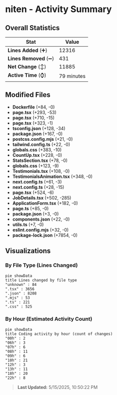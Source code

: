 # niten - Activity Summary 

## Overall Statistics

| Stat                   | Value                                                             |
| ---------------------- | ----------------------------------------------------------------- |
| **Lines Added** (➕)   | 12316                                          |
| **Lines Removed** (➖) | 431                                        |
| **Net Change** (↕)    | 11885                |
| **Active Time** (⌚)   | 79 minutes |


## Modified Files
- **Dockerfile** (+84, -0)
- **page.tsx** (+293, -53)
- **page.tsx** (+710, -15)
- **page.tsx** (+323, -1)
- **tsconfig.json** (+128, -34)
- **package.json** (+167, -0)
- **postcss.config.mjs** (+21, -0)
- **tailwind.config.ts** (+22, -0)
- **globals.css** (+383, -10)
- **CountUp.tsx** (+228, -0)
- **StatsSection.tsx** (+78, -0)
- **globals.css** (+123, -9)
- **Testimonials.tsx** (+108, -0)
- **TestimonialsAnimation.tsx** (+348, -0)
- **next.config.ts** (+61, -3)
- **next.config.ts** (+28, -15)
- **page.tsx** (+524, -6)
- **JobDetails.tsx** (+502, -285)
- **ApplicationForm.tsx** (+182, -0)
- **page.ts** (+85, -0)
- **package.json** (+3, -0)
- **components.json** (+22, -0)
- **utils.ts** (+7, -0)
- **eslint.config.mjs** (+32, -0)
- **package-lock.json** (+7854, -0)

## Visualizations

### By File Type (Lines Changed)

```mermaid
pie showData
title Lines changed by file type
"unknown" : 84
".tsx" : 3656
".json" : 8208
".mjs" : 53
".ts" : 221
".css" : 525
```

### By Hour (Estimated Activity Count)

```mermaid
pie showData
title Coding activity by hour (count of changes)
"00h" : 2
"06h" : 3
"07h" : 6
"08h" : 11
"09h" : 6
"10h" : 21
"12h" : 3
"13h" : 11
"18h" : 20
"22h" : 8
```


> **Last Updated:** 5/15/2025, 10:50:22 PM